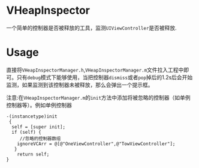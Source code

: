 # VHeapInspector
一个简单的控制器是否被释放的工具，监测`UIViewController`是否被释放.

# Usage

直接将`VHeapInspectorManager.h`,`VHeapInspectorManager.m`文件拉入工程中即可。只有`debug`模式下能够使用，当把控制器`dismiss`或者`pop`掉后的1.2s后会开始监测，如果监测到该控制器未被释放，那么会弹出一个提示框。


注意:在`VHeapInspectorManager.m`的`init`方法中添加将被忽略的控制器（如单例控制器等）。例如单例控制器

    -(instancetype)init
     {
      self = [super init];
      if (self) {
         //忽略的控制器数组
        ignoreVCArr = @[@"OneViewController",@"TowViewController"];
       }
        return self;
    }


 


